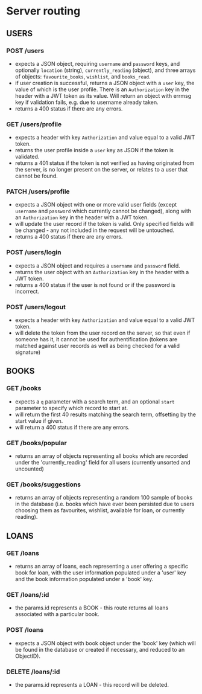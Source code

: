 # Server routing

## USERS

### POST /users
- expects a JSON object, requiring `username` and `password` keys, and optionally `location` (string), `currently_reading` (object), and three arrays of objects: `favourite_books`, `wishlist`, and `books_read`.
- if user creation is successful, returns a JSON object with a `user` key, the value of which is the user profile. There is an `Authorization` key in the header with a JWT token as its value. Will return an object with errmsg key if validation fails, e.g. due to username already taken.
- returns a 400 status if there are any errors. 


### GET /users/profile
- expects a header with key `Authorization` and value equal to a valid JWT token.
- returns the user profile inside a `user` key as JSON if the token is validated.
- returns a 401 status if the token is not verified as having originated from the server, is no longer present on the server, or relates to a user that cannot be found.

### PATCH /users/profile
- expects a JSON object with one or more valid user fields (except `username` and `password` which currently cannot be changed), along with an `Authorization` key in the header with a JWT token.
- will update the user record if the token is valid. Only specified fields will be changed - any not included in the request will be untouched.
- returns a 400 status if there are any errors.

### POST /users/login
- expects a JSON object and requires a `username` and `password` field.
- returns the user object with an `Authorization` key in the header with a JWT token.
- returns a 400 status if the user is not found or if the password is incorrect.

### POST /users/logout
- expects a header with key `Authorization` and value equal to a valid JWT token.
- will delete the token from the user record on the server, so that even if someone has it, it cannot be used for authentification (tokens are matched against user records as well as being checked for a valid signature)


## BOOKS

### GET /books
- expects a `q` parameter with a search term, and an optional `start` parameter to specify which record to start at.
- will return the first 40 results matching the search term, offsetting by the start value if given.
- will return a 400 status if there are any errors.

### GET /books/popular
- returns an array of objects representing all books which are recorded under the 'currently_reading' field for all users (currently unsorted and uncounted)

### GET /books/suggestions
- returns an array of objects representing a random 100 sample of books in the database (i.e. books which have ever been persisted due to users choosing them as favourites, wishlist, available for loan, or currently reading).

## LOANS

### GET /loans
- returns an array of loans, each representing a user offering a specific book for loan, with the user information populated under a 'user' key and the book information populated under a 'book' key.

### GET /loans/:id
- the params.id represents a BOOK - this route returns all loans associated with a particular book.

### POST /loans
- expects a JSON object with book object under the 'book' key (which will be found in the database or created if necessary, and reduced to an ObjectID).

### DELETE /loans/:id
- the params.id represents a LOAN - this record will be deleted.